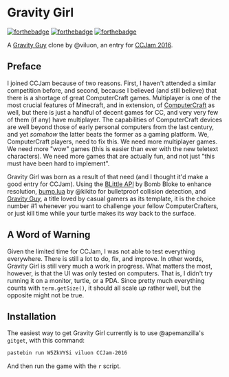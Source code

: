 # Gravity Girl

[![forthebadge](http://forthebadge.com/images/badges/designed-in-ms-paint.svg)](http://forthebadge.com)
[![forthebadge](http://forthebadge.com/images/badges/gluten-free.svg)](http://forthebadge.com)
[![forthebadge](http://forthebadge.com/images/badges/powered-by-electricity.svg)](http://forthebadge.com)

A [Gravity Guy](http://www.miniclip.com/games/gravity-guy/en/) clone by @viluon, an entry for [CCJam 2016](http://www.computercraft.info/forums2/index.php?/topic/26906-ccjam-2016-has-begun/).

## Preface
I joined CCJam because of two reasons. First, I haven't attended a similar competition before, and second, because I believed (and still believe) that there is a shortage of great ComputerCraft games. Multiplayer is one of the most crucial features of Minecraft, and in extension, of [ComputerCraft](http://www.computercraft.info/) as well, but there is just a handful of decent games for CC, and very very few of them (if any) have multiplayer. The capabilities of ComputerCraft devices are well beyond those of early personal computers from the last century, and yet *somehow* the latter beats the former as a gaming platform. We, ComputerCraft players, need to fix this. We need more multiplayer games. We need more "wow" games (this is easier than ever with the new teletext characters). We need more games that are actually fun, and not just "this must have been hard to implement".

Gravity Girl was born as a result of that need (and I thought it'd make a good entry for CCJam). Using the [BLittle API](http://www.computercraft.info/forums2/index.php?/topic/25354-cc-176-blittle-api/) by Bomb Bloke to enhance resolution, [bump.lua](https://github.com/kikito/bump.lua) by @kikito for bulletproof collision detection, and [Gravity Guy](http://www.miniclip.com/games/gravity-guy/en/focus/), a title loved by casual gamers as its template, it is the choice number \#1 whenever you want to challenge your fellow ComputerCrafters, or just kill time while your turtle makes its way back to the surface.

## A Word of Warning
Given the limited time for CCJam, I was not able to test everything everywhere. There is still a lot to do, fix, and improve. In other words, Gravity Girl is still very much a work in progress. What matters the most, however, is that the UI was only tested on computers. That is, I didn't try running it on a monitor, turtle, or a PDA. Since pretty much everything counts with `term.getSize()`, it should all scale *up* rather well, but the opposite might not be true.

## Installation
The easiest way to get Gravity Girl currently is to use @apemanzilla's `gitget`, with this command:

```bash
pastebin run W5ZkVYSi viluon CCJam-2016
```

And then run the game with the `r` script.
